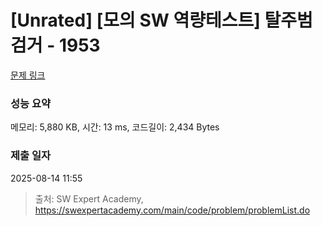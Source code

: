 # [Unrated] [모의 SW 역량테스트] 탈주범 검거 - 1953 

[문제 링크](https://swexpertacademy.com/main/code/problem/problemDetail.do?contestProbId=AV5PpLlKAQ4DFAUq) 

### 성능 요약

메모리: 5,880 KB, 시간: 13 ms, 코드길이: 2,434 Bytes

### 제출 일자

2025-08-14 11:55



> 출처: SW Expert Academy, https://swexpertacademy.com/main/code/problem/problemList.do